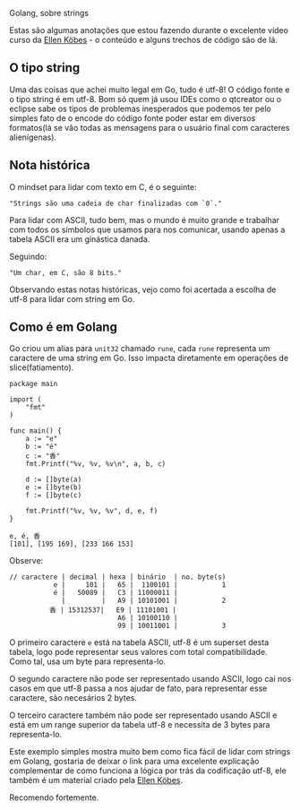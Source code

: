 Golang, sobre strings

Estas são algumas anotações que estou fazendo durante o excelente vídeo curso da [Ellen Köbes](https://www.youtube.com/playlist?list=PLCKpcjBB_VlBsxJ9IseNxFllf-UFEXOdg) - o conteúdo e alguns trechos de código são de lá.

## O tipo string

Uma das coisas que achei muito legal em Go, tudo é utf-8! O código fonte e o tipo string é em utf-8. Bom só quem já usou IDEs como o qtcreator ou o eclipse sabe os tipos de problemas inesperados que podemos ter pelo simples fato de o encode do código fonte poder estar em diversos formatos(lá se vão todas as mensagens para o usuário final com caracteres alienígenas).

## Nota histórica

O mindset para lidar com texto em C, é o seguinte:

    "Strings são uma cadeia de char finalizadas com `0`."
    
Para lidar com ASCII, tudo bem, mas o mundo é muito grande e trabalhar com todos os símbolos que usamos para nos comunicar, usando apenas a tabela ASCII era um ginástica danada.

Seguindo:

    "Um char, em C, são 8 bits."

Observando estas notas históricas, vejo como foi acertada a escolha de utf-8 para lidar com string em Go.

## Como é em Golang

Go criou um alias para `unit32` chamado `rune`, cada `rune` representa um caractere de uma string em Go. Isso impacta diretamente em operações de slice(fatiamento).

    package main

    import (
        "fmt"
    )

    func main() {
        a := "e"
        b := "é"
        c := "香"
        fmt.Printf("%v, %v, %v\n", a, b, c)

        d := []byte(a)
        e := []byte(b)
        f := []byte(c)

        fmt.Printf("%v, %v, %v", d, e, f)
    }

    e, é, 香
    [101], [195 169], [233 166 153]

Observe:

    // caractere | decimal | hexa | binário  | no. byte(s)
               e |     101 |   65 |  1100101 |           1
               é |   50089 |   C3 | 11000011 |
                 |         |   A9 | 10101001 |           2
              香 | 15312537|   E9 | 11101001 |
                               A6 | 10100110 |
                               99 | 10011001 |           3


O primeiro caractere `e` está na tabela ASCII, utf-8 é um superset desta tabela, logo pode representar seus valores com total compatibilidade. Como tal, usa um byte para representa-lo.

O segundo caractere não pode ser representado usando ASCII, logo cai nos casos em que utf-8 passa a nos ajudar de fato, para representar esse caractere, são necesários 2 bytes.

O terceiro caractere também não pode ser representado usando ASCII e está em um range superior da tabela utf-8 e necessita de 3 bytes para representa-lo.

Este exemplo simples mostra muito bem como fica fácil de lidar com strings em Golang, gostaria de deixar o link para uma excelente explicação complementar de como funciona a lógica por trás da codificação utf-8, ele também é um material criado pela [Ellen Köbes](https://medium.com/deffectivego/wtf-utf-8-85bc66a6279).

Recomendo fortemente.

